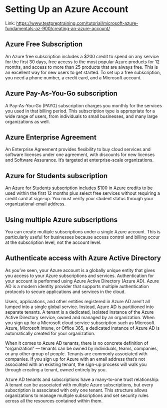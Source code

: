 # Setting Up an Azure Account

Link: <https://www.testpreptraining.com/tutorial/microsoft-azure-fundamentals-az-900/creating-an-azure-account/>

## Azure Free Subscription

An Azure free subscription includes a \$200 credit to spend on any service for the first 30 days,
free access to the most popular Azure products for 12 months, and access to more than 25 products
that are always free. This is an excellent way for new users to get started. To set up a free subscription,
you need a phone number, a credit card, and a Microsoft account.

## Azure Pay-As-You-Go subscription

A Pay-As-You-Go (PAYG) subscription charges you monthly for the services you used in that billing
period. This subscription type is appropriate for a wide range of users, from individuals to small
businesses, and many large organizations as well.

## Azure Enterprise Agreement

An Enterprise Agreement provides flexibility to buy cloud services and software licenses under one
agreement, with discounts for new licenses and Software Assurance. It’s targeted at enterprise-scale
organizations.

## Azure for Students subscription

An Azure for Students subscription includes \$100 in Azure credits to be used within the first 12
months plus select free services without requiring a credit card at sign-up. You must verify your
student status through your organizational email address.

## Using multiple Azure subscriptions

You can create multiple subscriptions under a single Azure account. This is particularly useful
for businesses because access control and billing occur at the subscription level, not the
account level.

## Authenticate access with Azure Active Directory

As you’ve seen, your Azure account is a globally unique entity that gives you access to your Azure
subscriptions and services. Authentication for your account is performed using Azure Active Directory
(Azure AD). Azure AD is a modern identity provider that supports multiple authentication protocols to
secure applications and services in the cloud.

Users, applications, and other entities registered in Azure AD aren’t all lumped into a single global
service. Instead, Azure AD is partitioned into separate tenants. A tenant is a dedicated, isolated instance
of the Azure Active Directory service, owned and managed by an organization. When you sign up for a Microsoft
cloud service subscription such as Microsoft Azure, Microsoft Intune, or Office 365, a dedicated instance of
Azure AD is automatically created for your organization.

When it comes to Azure AD tenants, there is no concrete definition of “organization” — tenants can be owned
by individuals, teams, companies, or any other group of people. Tenants are commonly associated with companies.
If you sign up for Azure with an email address that’s not associated with an existing tenant, the sign-up process
will walk you through creating a tenant, owned entirely by you.

Azure AD tenants and subscriptions have a many-to-one trust relationship: A tenant can be associated with multiple
Azure subscriptions, but every subscription is associated with only one tenant. This structure allows organizations
to manage multiple subscriptions and set security rules across all the resources contained within them.
